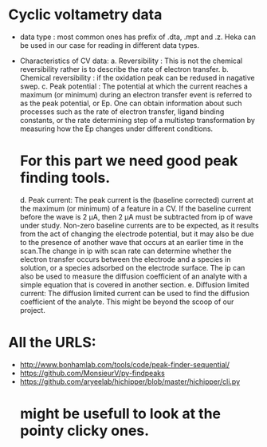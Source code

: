 # Cyclic voltametry data

* data type : most common ones has prefix of .dta, .mpt and .z.
	Heka can be used in our case for reading in different data types.

* Characteristics of CV data:
	a. Reversibility : This is not the chemical reversibility rather is to describe the rate of electron transfer.
	b. Chemical reversibility : if the oxidation peak can be redused in nagative swep.
	c. Peak potential : The potential at which the current reaches a maximum (or minimum) during an electron transfer event is referred to as the peak potential, or Ep. One can obtain information about such processes such as the rate of electron transfer, ligand binding constants, or the rate determining step of a multistep transformation by measuring how the Ep changes under different conditions. 
	# For this part we need good peak finding tools.
	d. Peak current: The peak current is the (baseline corrected) current at the maximum (or minimum) of a feature in a CV. If the baseline current before the wave is 2 µA, then 2 µA must be subtracted from ip of wave under study. Non-zero baseline currents are to be expected, as it results from the act of changing the electrode potential, but it may also be due to the presence of another wave that occurs at an earlier time in the scan.The change in ip with scan rate can determine whether the electron transfer occurs between the electrode and a species in solution, or a species adsorbed on the electrode surface. The ip can also be used to measure the diffusion coefficient of an analyte with a simple equation that is covered in another section.
	e. Diffusion limited current: The diffusion limited current can be used to find the diffusion coefficient of the analyte. This might be beyond the scoop of our project.

# All the URLS:
* http://www.bonhamlab.com/tools/code/peak-finder-sequential/
* https://github.com/MonsieurV/py-findpeaks
* https://github.com/aryeelab/hichipper/blob/master/hichipper/cli.py
	# might be usefull to look at the pointy clicky ones.
